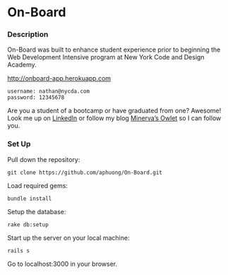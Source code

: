 # On-Board

### Description
On-Board was built to enhance student experience prior to beginning the Web Development Intensive program at New York Code and Design Academy.

http://onboard-app.herokuapp.com

```
username: nathan@nycda.com
password: 12345678
```

Are you a student of a bootcamp or have graduated from one? Awesome! Look me up on [LinkedIn](www.linkedin.com/in/nkabrown) or follow my blog [Minerva’s Owlet](http://nkabrown.tumblr.com) so I can follow you.

### Set Up
Pull down the repository:
```
git clone https://github.com/aphuong/On-Board.git
```

Load required gems:
```
bundle install
```

Setup the database:
```
rake db:setup
```

Start up the server on your local machine:
```
rails s
```

Go to localhost:3000 in your browser.


